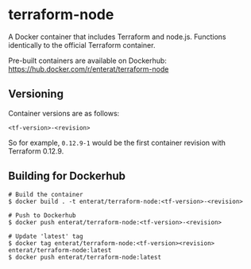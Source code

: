 # terraform-node

A Docker container that includes Terraform and node.js.
Functions identically to the official Terraform container.

Pre-built containers are available on Dockerhub:
https://hub.docker.com/r/enterat/terraform-node

## Versioning
Container versions are as follows:

```
<tf-version>-<revision>
```

So for example, `0.12.9-1` would be the first container revision with Terraform 0.12.9.

## Building for Dockerhub

```
# Build the container
$ docker build . -t enterat/terraform-node:<tf-version>-<revision>

# Push to Dockerhub
$ docker push enterat/terraform-node:<tf-version>-<revision>

# Update 'latest' tag
$ docker tag enterat/terraform-node:<tf-version><revision> enterat/terraform-node:latest
$ docker push enterat/terraform-node:latest
```

